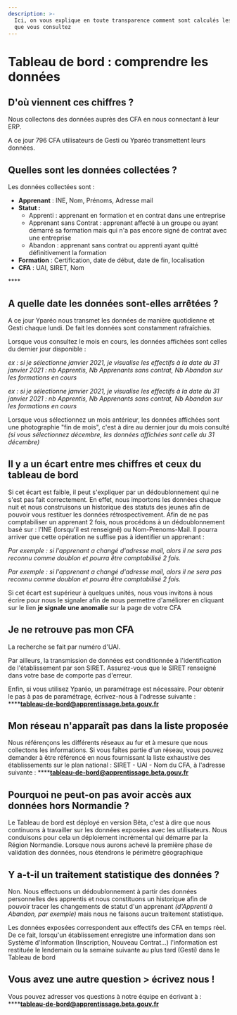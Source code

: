 ```yaml
---
description: >-
  Ici, on vous explique en toute transparence comment sont calculés les chiffres
  que vous consultez
---
```


# Tableau de bord : comprendre les données

## D'où viennent ces chiffres ?

Nous collectons des données auprès des CFA en nous connectant à leur ERP.

A ce jour 796 CFA utilisateurs de Gesti ou Yparéo transmettent leurs données.

## Quelles sont les données collectées ?

Les données collectées sont : 

* **Apprenant** : INE, Nom, Prénoms, Adresse mail
* **Statut :**
  * Apprenti : apprenant en formation et en contrat dans une entreprise
  * Apprenant sans Contrat : apprenant affecté à un groupe ou ayant démarré sa formation mais qui n'a pas encore signé de contrat avec une entreprise
  * Abandon : apprenant sans contrat ou apprenti ayant quitté définitivement la formation 
* **Formation**  : Certification, date de début, date de fin, localisation
* **CFA** : UAI, SIRET, Nom

\*\*\*\*

## A quelle date les données sont-elles arrêtées ?

A ce jour Yparéo nous transmet les données de manière quotidienne et Gesti chaque lundi. De fait les données sont constamment rafraîchies.

Lorsque vous consultez le mois en cours, les données affichées sont celles du dernier jour disponible : 

_ex : si je sélectionne janvier 2021, je visualise les effectifs à la date du 31 janvier 2021 : nb Apprentis, Nb Apprenants sans contrat, Nb Abandon sur les formations en cours_

_ex : si je sélectionne janvier 2021, je visualise les effectifs à la date du 31 janvier 2021 : nb Apprentis, Nb Apprenants sans contrat, Nb Abandon sur les formations en cours_

Lorsque vous sélectionnez un mois antérieur, les données affichées sont une photographie "fin de mois", c'est à dire au dernier jour du mois consulté _\(si vous sélectionnez décembre, les données affichées sont celle du 31 décembre\)_

## Il y a un écart entre mes chiffres et ceux du tableau de bord

Si cet écart est faible, il peut s'expliquer par un dédoublonnement qui ne s'est pas fait correctement. En effet, nous importons les données chaque nuit et nous construisons un historique des statuts des jeunes afin de pouvoir vous restituer les données rétrospectivement. Afin de ne pas comptabiliser un apprenant 2 fois, nous procédons à un dédoublonnement basé sur : l'INE \(lorsqu'il est renseigné\) ou Nom-Prenoms-Mail. Il pourra arriver que cette opération ne suffise pas à identifier un apprenant : 

_Par exemple : si l'apprenant a changé d'adresse mail, alors il ne sera pas reconnu comme doublon et pourra être comptabilisé 2 fois._ 

_Par exemple : si l'apprenant a changé d'adresse mail, alors il ne sera pas reconnu comme doublon et pourra être comptabilisé 2 fois._ 

Si cet écart est supérieur à quelques unités, nous vous invitons à nous écrire pour nous le signaler afin de nous permettre d'améliorer en cliquant sur le lien **je signale une anomalie** sur la page de votre CFA

##  Je ne retrouve pas mon CFA

La recherche se fait par numéro d'UAI.

Par ailleurs, la transmission de données est conditionnée à l'identification de l'établissement par son SIRET. Assurez-vous que le SIRET renseigné dans votre base de comporte pas d'erreur.

Enfin, si vous utilisez Yparéo, un paramétrage est nécessaire. Pour obtenir le pas à pas de paramétrage, écrivez-nous à l'adresse suivante :  ****[**tableau-de-bord@apprentissage.beta.gouv.fr**](mailto:tableau-de-bord@apprentissage.beta.gouv.fr)

## Mon réseau n'apparaît pas dans la liste proposée

Nous référençons les différents réseaux au fur et à mesure que nous collectons les informations. Si vous faîtes partie d'un réseau, vous pouvez demander à être référencé en nous fournissant la liste exhaustive des établissements sur le plan national : SIRET - UAI - Nom du CFA, à l'adresse suivante :  ****[**tableau-de-bord@apprentissage.beta.gouv.fr**](mailto:tableau-de-bord@apprentissage.beta.gouv.fr)

## Pourquoi ne peut-on pas avoir accès aux données hors Normandie ?

Le Tableau de bord est déployé en version Bêta, c'est à dire que nous continuons à travailler sur les données exposées avec les utilisateurs. Nous conduisons pour cela un déploiement incrémental qui démarre par la Région Normandie. Lorsque nous aurons achevé la première phase de validation des données, nous étendrons le périmètre géographique

## Y a-t-il un traitement statistique des données ?

Non. Nous effectuons un dédoublonnement à partir des données personnelles des apprentis et nous constituons un historique afin de pouvoir tracer les changements de statut d'un apprenant _\(d'Apprenti à Abandon, par exemple\)_ mais nous ne faisons aucun traitement statistique. 

Les données exposées correspondent aux effectifs des CFA en temps réel. De ce fait, lorsqu'un établissement enregistre une information dans son Système d'Information \(Inscription, Nouveau Contrat...\) l'information est restituée le lendemain ou la semaine suivante au plus tard \(Gesti\) dans le Tableau de bord

## Vous avez une autre question &gt; écrivez nous !

Vous pouvez adresser vos questions à notre équipe en écrivant à :  ****[**tableau-de-bord@apprentissage.beta.gouv.fr**](mailto:tableau-de-bord@apprentissage.beta.gouv.fr)





